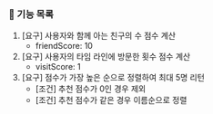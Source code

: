### 🚀 기능 목록

1. [요구] 사용자와 함께 아는 친구의 수 점수 계산
   - friendScore: 10
2. [요구] 사용자의 타임 라인에 방문한 횟수 점수 계산
   - visitScore: 1
3. [요구] 점수가 가장 높은 순으로 정렬하여 최대 5명 리턴
   - [조건] 추천 점수가 0인 경우 제외
   - [조건] 추천 점수가 같은 경우 이름순으로 정렬
   